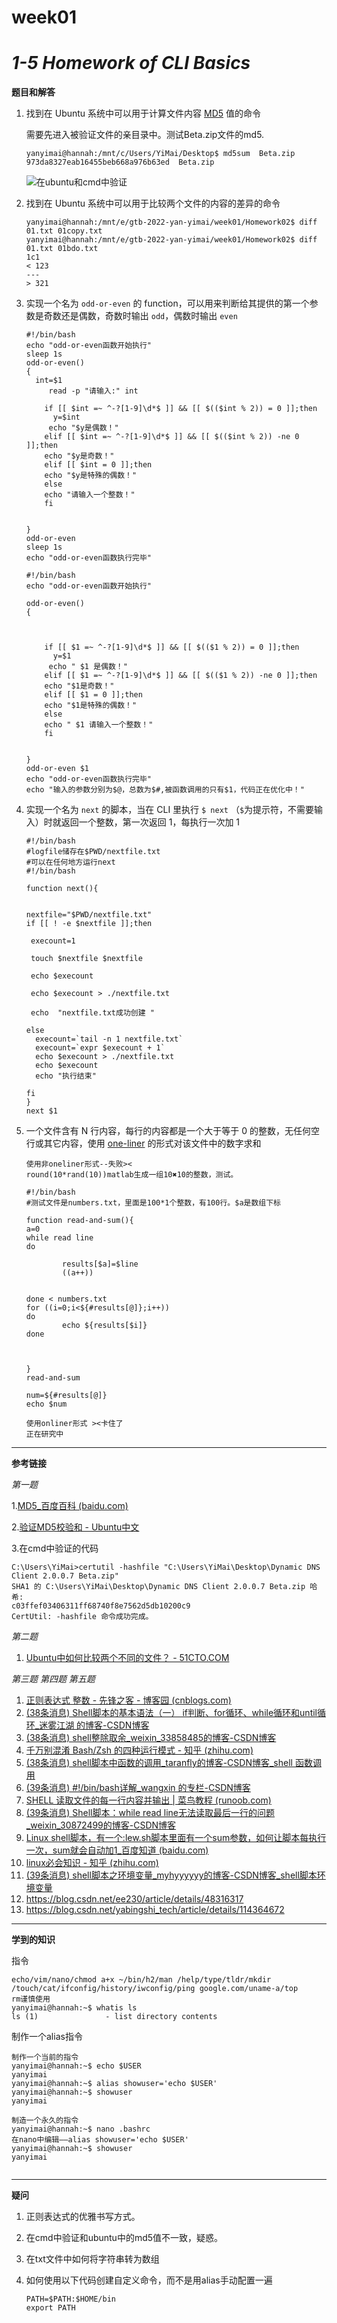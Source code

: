 # week01
# _1-5 Homework of CLI Basics_

**题目和解答**

1. 找到在 Ubuntu 系统中可以用于计算文件内容 [MD5](https://www.jianshu.com/p/81c30781d4f7) 值的命令

   需要先进入被验证文件的亲目录中。测试Beta.zip文件的md5.

   ```
   yanyimai@hannah:/mnt/c/Users/YiMai/Desktop$ md5sum  Beta.zip
   973da8327eab16455beb668a976b63ed  Beta.zip
   ```

   ![在ubuntu和cmd中验证](assets/01.png)

2. 找到在 Ubuntu 系统中可以用于比较两个文件的内容的差异的命令

   ```
   yanyimai@hannah:/mnt/e/gtb-2022-yan-yimai/week01/Homework02$ diff 01.txt 01copy.txt
   yanyimai@hannah:/mnt/e/gtb-2022-yan-yimai/week01/Homework02$ diff 01.txt 01bdo.txt
   1c1
   < 123
   ---
   > 321
   ```

   

3. 实现一个名为 `odd-or-even` 的 function，可以用来判断给其提供的第一个参数是奇数还是偶数，奇数时输出 `odd`，偶数时输出 `even`

   ```
   #!/bin/bash
   echo "odd-or-even函数开始执行"
   sleep 1s
   odd-or-even()
   {
     int=$1
        read -p "请输入:" int
       
       if [[ $int =~ ^-?[1-9]\d*$ ]] && [[ $(($int % 2)) = 0 ]];then
         y=$int
   	    echo "$y是偶数！"
       elif [[ $int =~ ^-?[1-9]\d*$ ]] && [[ $(($int % 2)) -ne 0 ]];then
       echo "$y是奇数！"
       elif [[ $int = 0 ]];then
       echo "$y是特殊的偶数！"
       else
       echo "请输入一个整数！"
       fi
   
       
   }
   odd-or-even
   sleep 1s
   echo "odd-or-even函数执行完毕"
   ```

   ```
   #!/bin/bash
   echo "odd-or-even函数开始执行"
   
   odd-or-even()
   {
     
        
       
       if [[ $1 =~ ^-?[1-9]\d*$ ]] && [[ $(($1 % 2)) = 0 ]];then
         y=$1
   	    echo " $1 是偶数！"
       elif [[ $1 =~ ^-?[1-9]\d*$ ]] && [[ $(($1 % 2)) -ne 0 ]];then
       echo "$1是奇数！"
       elif [[ $1 = 0 ]];then
       echo "$1是特殊的偶数！"
       else
       echo " $1 请输入一个整数！"
       fi
   
       
   }
   odd-or-even $1 
   echo "odd-or-even函数执行完毕"
   echo "输入的参数分别为$@，总数为$#,被函数调用的只有$1，代码正在优化中！"
   ```

   

4. 实现一个名为 `next` 的脚本，当在 CLI 里执行 `$ next` （`$`为提示符，不需要输入）时就返回一个整数，第一次返回 1，每执行一次加 1

   ```
   #!/bin/bash
   #logfile储存在$PWD/nextfile.txt
   #可以在任何地方运行next
   #!/bin/bash
   
   function next(){
   
   
   nextfile="$PWD/nextfile.txt"
   if [[ ! -e $nextfile ]];then
   
    execount=1
   
    touch $nextfile $nextfile
   
    echo $execount
   
    echo $execount > ./nextfile.txt
   
    echo  "nextfile.txt成功创建 "
   
   else
     execount=`tail -n 1 nextfile.txt`
     execount=`expr $execount + 1`
     echo $execount > ./nextfile.txt
     echo $execount
     echo "执行结束"
     
   fi
   }
   next $1
   
   ```

   

5. 一个文件含有 N 行内容，每行的内容都是一个大于等于 0 的整数，无任何空行或其它内容，使用 [one-liner](https://onceupon.github.io/Bash-Oneliner/) 的形式对该文件中的数字求和

   ```
   使用非oneliner形式--失败><
   round(10*rand(10))matlab生成一组10✖10的整数，测试。
     
   #!/bin/bash
   #测试文件是numbers.txt，里面是100*1个整数，有100行。$a是数组下标
   
   function read-and-sum(){
   a=0
   while read line
   do
     
           results[$a]=$line
           ((a++))
                           
                             
   done < numbers.txt
   for ((i=0;i<${#results[@]};i++))
   do
           echo ${results[$i]}
   done
   
   
   
   }
   read-and-sum
   
   num=${#results[@]}   
   echo $num
   ```

   ```
   使用onliner形式 ><卡住了
   正在研究中
   ```
   
   

***

**参考链接**

_第一题_

1.[MD5_百度百科 (baidu.com)](https://baike.baidu.com/item/MD5/212708?fr=aladdin)

2.[验证MD5校验和 - Ubuntu中文](https://wiki.ubuntu.org.cn/验证MD5校验和)

3.在cmd中验证的代码

```
C:\Users\YiMai>certutil -hashfile "C:\Users\YiMai\Desktop\Dynamic DNS Client 2.0.0.7 Beta.zip"
SHA1 的 C:\Users\YiMai\Desktop\Dynamic DNS Client 2.0.0.7 Beta.zip 哈希:
c03ffef03406311ff68740f8e7562d5db10200c9
CertUtil: -hashfile 命令成功完成。
```

_第二题_

1. [Ubuntu中如何比较两个不同的文件？ - 51CTO.COM](https://os.51cto.com/art/201108/287762.htm)

_第三题 第四题 第五题_

1. [正则表达式 整数 - 先锋之客 - 博客园 (cnblogs.com)](https://www.cnblogs.com/xianfengzhike/p/9525814.html)
2. [(38条消息) Shell脚本的基本语法（一） if判断、for循环、while循环和until循环_迷雾江湖 的博客-CSDN博客](https://blog.csdn.net/SunXiWang/article/details/78636827?ops_request_misc=%7B%22request%5Fid%22%3A%22163716774616780265423287%22%2C%22scm%22%3A%2220140713.130102334..%22%7D&request_id=163716774616780265423287&biz_id=0&utm_medium=distribute.pc_search_result.none-task-blog-2~all~baidu_landing_v2~default-1-78636827.first_rank_v2_pc_rank_v29&utm_term=shell里面的if循环&spm=1018.2226.3001.4187)
3. [(38条消息) shell整除取余_weixin_33858485的博客-CSDN博客](https://blog.csdn.net/weixin_33858485/article/details/92106544?ops_request_misc=%7B%22request%5Fid%22%3A%22163716785516780265422326%22%2C%22scm%22%3A%2220140713.130102334..%22%7D&request_id=163716785516780265422326&biz_id=0&utm_medium=distribute.pc_search_result.none-task-blog-2~all~sobaiduend~default-1-92106544.first_rank_v2_pc_rank_v29&utm_term=shell中取余&spm=1018.2226.3001.4187)
4. [千万别混淆 Bash/Zsh 的四种运行模式 - 知乎 (zhihu.com)](https://zhuanlan.zhihu.com/p/47819029)
5. [(38条消息) shell脚本中函数的调用_taranfly的博客-CSDN博客_shell 函数调用](https://blog.csdn.net/taranfly/article/details/80253416?ops_request_misc=%7B%22request%5Fid%22%3A%22163724707216780271913264%22%2C%22scm%22%3A%2220140713.130102334..%22%7D&request_id=163724707216780271913264&biz_id=0&utm_medium=distribute.pc_search_result.none-task-blog-2~all~baidu_landing_v2~default-2-80253416.first_rank_v2_pc_rank_v29&utm_term=shell+怎么调用函数&spm=1018.2226.3001.4187)
6. [(39条消息) #!/bin/bash详解_wangxin 的专栏-CSDN博客](https://blog.csdn.net/wangxin6722513/article/details/44922695)
7. [SHELL 读取文件的每一行内容并输出 | 菜鸟教程 (runoob.com)](https://www.runoob.com/w3cnote/shell-read-line.html)
8. [(39条消息) Shell脚本：while read line无法读取最后一行的问题_weixin_30872499的博客-CSDN博客](https://blog.csdn.net/weixin_30872499/article/details/96798067?spm=1001.2101.3001.6650.1&utm_medium=distribute.pc_relevant.none-task-blog-2~default~CTRLIST~default-1.no_search_link&depth_1-utm_source=distribute.pc_relevant.none-task-blog-2~default~CTRLIST~default-1.no_search_link)
9. [Linux shell脚本，有一个:lew.sh脚本里面有一个sum参数，如何让脚本每执行一次，sum就会自动加1_百度知道 (baidu.com)](https://zhidao.baidu.com/question/182773939.html)
10. [linux必会知识 - 知乎 (zhihu.com)](https://zhuanlan.zhihu.com/p/29078180)
11. [(39条消息) shell脚本之环境变量_myhyyyyyy的博客-CSDN博客_shell脚本环境变量](https://blog.csdn.net/myhyyyyyy/article/details/91834776?ops_request_misc=%7B%22request%5Fid%22%3A%22163734246216780274188367%22%2C%22scm%22%3A%2220140713.130102334..%22%7D&request_id=163734246216780274188367&biz_id=0&utm_medium=distribute.pc_search_result.none-task-blog-2~all~sobaiduend~default-2-91834776.first_rank_v2_pc_rank_v29&utm_term=shell脚本设置环境变量&spm=1018.2226.3001.4187)
12. https://blog.csdn.net/ee230/article/details/48316317
13. https://blog.csdn.net/yabingshi_tech/article/details/114364672

***

**学到的知识**

指令

```
echo/vim/nano/chmod a+x ~/bin/h2/man /help/type/tldr/mkdir
/touch/cat/ifconfig/history/iwconfig/ping google.com/uname-a/top
rm谨慎使用
yanyimai@hannah:~$ whatis ls
ls (1)               - list directory contents
```

制作一个alias指令

```
制作一个当前的指令
yanyimai@hannah:~$ echo $USER
yanyimai
yanyimai@hannah:~$ alias showuser='echo $USER'
yanyimai@hannah:~$ showuser
yanyimai

制造一个永久的指令
yanyimai@hannah:~$ nano .bashrc
在nano中编辑——alias showuser='echo $USER'
yanyimai@hannah:~$ showuser
yanyimai


```



***



**疑问**

1. 正则表达式的优雅书写方式。

2. 在cmd中验证和ubuntu中的md5值不一致，疑惑。

3. 在txt文件中如何将字符串转为数组

4. 如何使用以下代码创建自定义命令，而不是用alias手动配置一遍

   ```
   PATH=$PATH:$HOME/bin
   export PATH
   ```

   





[^此仓库关联本地E:\gtb-2022-yan-yimai\work-repo\week01\cli homework；关联线上org页面week01仓库]: 
